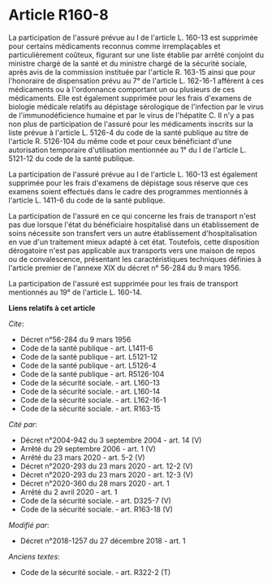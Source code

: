 # Article R160-8

La participation de l'assuré prévue au I de l'article L. 160-13 est supprimée pour certains médicaments reconnus comme
irremplaçables et particulièrement coûteux, figurant sur une liste établie par arrêté conjoint du ministre chargé de la santé
et du ministre chargé de la sécurité sociale, après avis de la commission instituée par l'article R. 163-15 ainsi que pour
l'honoraire de dispensation prévu au 7° de l'article L. 162-16-1 afférent à ces médicaments ou à l'ordonnance comportant un
ou plusieurs de ces médicaments. Elle est également supprimée pour les frais d'examens de biologie médicale relatifs au
dépistage sérologique de l'infection par le virus de l'immunodéficience humaine et par le virus de l'hépatite C. Il n'y a pas
non plus de participation de l'assuré pour les médicaments inscrits sur la liste prévue à l'article L. 5126-4 du code de la
santé publique au titre de l'article R. 5126-104 du même code et pour ceux bénéficiant d'une autorisation temporaire
d'utilisation mentionnée au 1° du I de l'article L. 5121-12 du code de la santé publique.

La participation de l'assuré prévue au I de l'article L. 160-13 est également supprimée pour les frais d'examens de dépistage
sous réserve que ces examens soient effectués dans le cadre des programmes mentionnés à l'article L. 1411-6 du code de la
santé publique.

La participation de l'assuré en ce qui concerne les frais de transport n'est pas due lorsque l'état du bénéficiaire
hospitalisé dans un établissement de soins nécessite son transfert vers un autre établissement d'hospitalisation en vue d'un
traitement mieux adapté à cet état. Toutefois, cette disposition dérogatoire n'est pas applicable aux transports vers une
maison de repos ou de convalescence, présentant les caractéristiques techniques définies à l'article premier de l'annexe XIX
du décret n° 56-284 du 9 mars 1956.

La participation de l'assuré est supprimée pour les frais de transport mentionnés au 19° de l'article L. 160-14.

**Liens relatifs à cet article**

_Cite_:

  - Décret n°56-284 du 9 mars 1956
  - Code de la santé publique - art. L1411-6
  - Code de la santé publique - art. L5121-12
  - Code de la santé publique - art. L5126-4
  - Code de la santé publique - art. R5126-104
  - Code de la sécurité sociale. - art. L160-13
  - Code de la sécurité sociale. - art. L160-14
  - Code de la sécurité sociale. - art. L162-16-1
  - Code de la sécurité sociale. - art. R163-15

_Cité par_:

  - Décret n°2004-942 du 3 septembre 2004 - art. 14 (V)
  - Arrêté du 29 septembre 2006 - art. 1 (V)
  - Arrêté du 23 mars 2020 - art. 5-2 (V)
  - Décret n°2020-293 du 23 mars 2020 - art. 12-2 (V)
  - Décret n°2020-293 du 23 mars 2020 - art. 12-3 (V)
  - Décret n°2020-360 du 28 mars 2020 - art. 1
  - Arrêté du 2 avril 2020 - art. 1
  - Code de la sécurité sociale. - art. D325-7 (V)
  - Code de la sécurité sociale. - art. R163-18 (V)

_Modifié par_:

  - Décret n°2018-1257 du 27 décembre 2018 - art. 1

_Anciens textes_:

  - Code de la sécurité sociale. - art. R322-2 (T)
